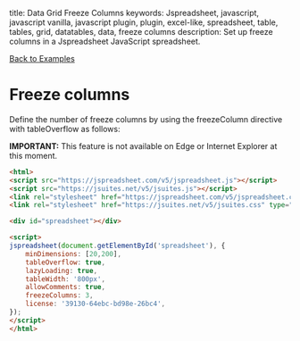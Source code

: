title: Data Grid Freeze Columns
keywords: Jspreadsheet, javascript, javascript vanilla, javascript plugin, plugin, excel-like, spreadsheet, table, tables, grid, datatables, data, freeze columns
description: Set up freeze columns in a Jspreadsheet JavaScript spreadsheet.

[Back to Examples](/docs/v5/examples "Back to the examples section")

# Freeze columns

Define the number of freeze columns by using the freezeColumn directive with tableOverflow as follows:

**IMPORTANT:** This feature is not available on Edge or Internet Explorer at this moment.

```html
<html>
<script src="https://jspreadsheet.com/v5/jspreadsheet.js"></script>
<script src="https://jsuites.net/v5/jsuites.js"></script>
<link rel="stylesheet" href="https://jspreadsheet.com/v5/jspreadsheet.css" type="text/css" />
<link rel="stylesheet" href="https://jsuites.net/v5/jsuites.css" type="text/css" />

<div id="spreadsheet"></div>

<script>
jspreadsheet(document.getElementById('spreadsheet'), {
    minDimensions: [20,200],
    tableOverflow: true,
    lazyLoading: true,
    tableWidth: '800px',
    allowComments: true,
    freezeColumns: 3,
    license: '39130-64ebc-bd98e-26bc4',
});
</script>
</html>
```
 
